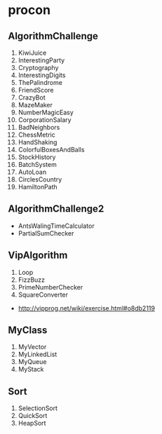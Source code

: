 procon
======

## AlgorithmChallenge
1. KiwiJuice
2. InterestingParty
3. Cryptography
4. InterestingDigits
5. ThePalindrome
6. FriendScore
7. CrazyBot
8. MazeMaker
9. NumberMagicEasy
10. CorporationSalary
11. BadNeighbors
12. ChessMetric
13. HandShaking
14. ColorfulBoxesAndBalls
15. StockHistory
16. BatchSystem
17. AutoLoan
18. CirclesCountry
19. HamiltonPath

## AlgorithmChallenge2
- AntsWalingTimeCalculator
- PartialSumChecker

## VipAlgorithm
1. Loop
2. FizzBuzz
3. PrimeNumberChecker
4. SquareConverter
- http://vipprog.net/wiki/exercise.html#o8db2119

## MyClass
1. MyVector
2. MyLinkedList
3. MyQueue
4. MyStack

## Sort
1. SelectionSort
2. QuickSort
3. HeapSort
